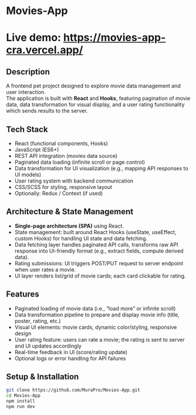 # Movies-App
# Live demo: https://movies-app-cra.vercel.app/

## Description  
A frontend pet project designed to explore movie data management and user interaction.  
The application is built with **React** and **Hooks**, featuring pagination of movie data, data transformation for visual display, and a user rating functionality which sends results to the server.

## Tech Stack  
- React (functional components, Hooks)  
- JavaScript (ES6+)  
- REST API integration (movies data source)  
- Paginated data loading (infinite scroll or page control)  
- Data transformation for UI visualization (e.g., mapping API responses to UI models)  
- User rating system with backend communication  
- CSS/SCSS for styling, responsive layout  
- Optionally: Redux / Context (if used)  

## Architecture & State Management  
- **Single-page architecture (SPA)** using React.  
- State management: built around React Hooks (useState, useEffect, custom Hooks) for handling UI state and data fetching.  
- Data fetching layer handles paginated API calls, transforms raw API response into UI-friendly format (e.g., extract fields, compute derived data).  
- Rating submissions: UI triggers POST/PUT request to server endpoint when user rates a movie.  
- UI layer renders list/grid of movie cards; each card clickable for rating.

## Features  
- Paginated loading of movie data (i.e., “load more” or infinite scroll)  
- Data transformation pipeline to prepare and display movie info (title, poster, rating, etc.)  
- Visual UI elements: movie cards, dynamic color/styling, responsive design  
- User rating feature: users can rate a movie; the rating is sent to server and UI updates accordingly  
- Real-time feedback in UI (score/rating update)  
- Optional logs or error handling for API failures  

## Setup & Installation  
```bash
git clone https://github.com/MuraPro/Movies-App.git
cd Movies-App
npm install
npm run dev



